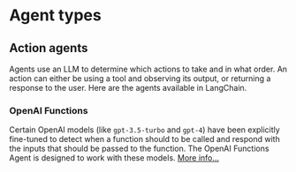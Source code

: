 # Agent types

## Action agents

Agents use an LLM to determine which actions to take and in what order. An
action can either be using a tool and observing its output, or returning a
response to the user. Here are the agents available in LangChain.

### OpenAI Functions

Certain OpenAI models (like `gpt-3.5-turbo` and `gpt-4`) have been
explicitly fine-tuned to detect when a function should to be called and respond
with the inputs that should be passed to the function. The OpenAI Functions
Agent is designed to work with these models.
[More info...](./openai_functions_agent.md)
